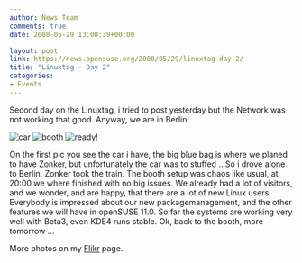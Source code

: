 ```yaml
---
author: News Team
comments: true
date: 2008-05-29 13:00:39+00:00

layout: post
link: https://news.opensuse.org/2008/05/29/linuxtag-day-2/
title: "Linuxtag - Day 2"
categories:
- Events
---
```

Second day on the Linuxtag, i tried to post yesterday but the Network was not working that good. Anyway, we are in Berlin!

![car](http://farm4.static.flickr.com/3067/2532972993_4052ed5db3_m.jpg) ![booth](http://farm3.static.flickr.com/2353/2532973231_4f7c7d7898_m.jpg) ![ready!](http://farm3.static.flickr.com/2002/2532973655_3c71bfb6ee_m.jpg)

On the first pic you see the car i have, the big blue bag is where we planed to have Zonker, but unfortunately the car was to stuffed .. So i drove alone to Berlin, Zonker took the train. The booth setup was chaos like usual, at 20:00 we where finished with no big issues. We already had a lot of visitors, and we wonder, and are happy, that there are a lot of new Linux users. Everybody is impressed about our new packagemanagement, and the other features we will have in openSUSE 11.0. So far the systems are working very well with Beta3, even KDE4 runs stable. Ok, back to the booth, more tomorrow ...

More photos on my [Flikr](http://www.flickr.com/photos/notlocalhorst/sets/72157605315353874/) page.		
